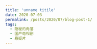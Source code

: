 ```yaml
---
title: 'unname titile'
date: 2020-07-03
permalink: /posts/2020/07/blog-post-1/
tags:
  - 隐秘的角落
  - 国产电视剧
  - 悬疑片
---
```




